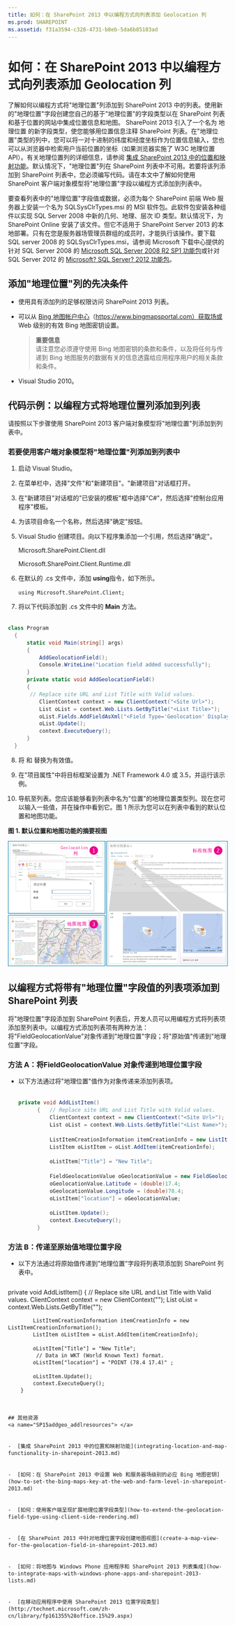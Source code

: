 ```yaml
---
title: 如何：在 SharePoint 2013 中以编程方式向列表添加 Geolocation 列
ms.prod: SHAREPOINT
ms.assetid: f31a3594-c328-4731-b8eb-5da6b85103ad
---
```



# 如何：在 SharePoint 2013 中以编程方式向列表添加 Geolocation 列
了解如何以编程方式将"地理位置"列添加到 SharePoint 2013 中的列表。使用新的"地理位置"字段创建您自己的基于"地理位置"的字段类型以在 SharePoint 列表和基于位置的网站中集成位置信息和地图。
SharePoint 2013 引入了一个名为 地理位置 的新字段类型，使您能够用位置信息注释 SharePoint 列表。在"地理位置"类型的列中，您可以将一对十进制的纬度和经度坐标作为位置信息输入，您也可以从浏览器中检索用户当前位置的坐标（如果浏览器实施了 W3C 地理位置 API）。有关地理位置列的详细信息，请参阅 [集成 SharePoint 2013 中的位置和映射功能](integrating-location-and-map-functionality-in-sharepoint-2013.md)。默认情况下，"地理位置"列在 SharePoint 列表中不可用。若要将该列添加到 SharePoint 列表中，您必须编写代码。请在本文中了解如何使用 SharePoint 客户端对象模型将"地理位置"字段以编程方式添加到列表中。
  
    
    

要查看列表中的"地理位置"字段值或数据，必须为每个 SharePoint 前端 Web 服务器上安装一个名为 SQLSysClrTypes.msi 的 MSI 软件包。此软件包安装各种组件以实现 SQL Server 2008 中新的几何、地理、层次 ID 类型。默认情况下，为 SharePoint Online 安装了该文件。但它不适用于 SharePoint Server 2013 的本地部署。只有在您是服务器场管理员群组的成员时，才能执行该操作。要下载 SQL server 2008 的 SQLSysClrTypes.msi，请参阅 Microsoft 下载中心提供的针对 SQL Server 2008 的  [Microsoft SQL Server 2008 R2 SP1 功能包](http://www.microsoft.com/zh-cn/download/details.aspx?id=26728)或针对 SQL Server 2012 的  [Microsoft? SQL Server? 2012 功能包](http://www.microsoft.com/zh-cn/download/details.aspx?id=29065)。
## 添加"地理位置"列的先决条件
<a name="SP15addgeo_prereq"> </a>


  
    
    

- 使用具有添加列的足够权限访问 SharePoint 2013 列表。
    
  
- 可以从 [Bing 地图帐户中心](https://www.bingmapsportal.com/)（https://www.bingmapsportal.com）获取场或 Web 级别的有效 Bing 地图密钥设置。
    
    > **重要信息**
      <br/> 请注意您必须遵守使用 Bing 地图密钥的条款和条件，以及将任何与传递到 Bing 地图服务的数据有关的信息透露给应用程序用户的相关条款和条件。 
- Visual Studio 2010。
    
  

## 代码示例：以编程方式将地理位置列添加到列表
<a name="SP15addgeo_addcolumn"> </a>

请按照以下步骤使用 SharePoint 2013 客户端对象模型将"地理位置"列添加到列表中。
  
    
    

### 若要使用客户端对象模型将"地理位置"列添加到列表中


1. 启动 Visual Studio。
    
  
2. 在菜单栏中，选择"文件"和"新建项目"。"新建项目"对话框打开。
    
  
3. 在"新建项目"对话框的"已安装的模板"框中选择"C#"，然后选择"控制台应用程序"模板。
    
  
4. 为该项目命名一个名称，然后选择"确定"按钮。
    
  
5. Visual Studio 创建项目。向以下程序集添加一个引用，然后选择"确定"。
    
    Microsoft.SharePoint.Client.dll
    
    Microsoft.SharePoint.Client.Runtime.dll
    
  
6. 在默认的 .cs 文件中，添加 **using**指令，如下所示。
    
     `using Microsoft.SharePoint.Client;`
    
  
7. 将以下代码添加到 .cs 文件中的 **Main** 方法。
    
  ```cs
  
class Program
    {
        static void Main(string[] args)
        {
            AddGeolocationField();
            Console.WriteLine("Location field added successfully");
        }
        private static void AddGeolocationField()
        { 
         // Replace site URL and List Title with Valid values.
            ClientContext context = new ClientContext("<Site Url>"); 
            List oList = context.Web.Lists.GetByTitle("<List Title>");
            oList.Fields.AddFieldAsXml("<Field Type='Geolocation' DisplayName='Location'/>",true, AddFieldOptions.AddToAllContentTypes);                                        
            oList.Update();
            context.ExecuteQuery();
        } 
    }
  ```

8. 将 <Site Url> 和 <List Title> 替换为有效值。
    
  
9.  在"项目属性"中将目标框架设置为 .NET Framework 4.0 或 3.5，并运行该示例。
    
  
10. 导航至列表。您应该能够看到列表中名为"位置"的地理位置类型列。现在您可以输入一些值，并在操作中看到它。图 1 所示为您可以在列表中看到的默认位置和地图功能。
    
   **图 1. 默认位置和地图功能的摘要视图**

  

![默认地理位置和地图功能](images/SP15Con_HowToAddGeolocationColumnUpdated_Fig1.png)
  

  

  

## 以编程方式将带有"地理位置"字段值的列表项添加到 SharePoint 列表
<a name="SP15addgeo_addlistitem"> </a>

将"地理位置"字段添加到 SharePoint 列表后，开发人员可以用编程方式将列表项添加至列表中。以编程方式添加列表项有两种方法：将"FieldGeolocationValue"对象传递到"地理位置"字段；将"原始值"传递到"地理位置"字段。
  
    
    

### 方法 A：将FieldGeolocationValue 对象传递到地理位置字段


- 以下方法通过将"地理位置"值作为对象传递来添加列表项。
    
  ```cs
  
  private void AddListItem()
        {   // Replace site URL and List Title with Valid values.
            ClientContext context = new ClientContext("<Site Url>");
            List oList = context.Web.Lists.GetByTitle("<List Name>");

            ListItemCreationInformation itemCreationInfo = new ListItemCreationInformation();
            ListItem oListItem = oList.AddItem(itemCreationInfo);

            oListItem["Title"] = "New Title";

            FieldGeolocationValue oGeolocationValue = new FieldGeolocationValue();
            oGeolocationValue.Latitude = (double)17.4;
            oGeolocationValue.Longitude = (double)78.4;
            oListItem["location"] = oGeolocationValue;

            oListItem.Update();
            context.ExecuteQuery();
        }

  ```


### 方法 B：传递至原始值地理位置字段


- 以下方法通过将原始值传递到"地理位置"字段将列表项添加到 SharePoint 列表中。
    
  ```cs
  
private void AddListItem()
        {   // Replace site URL and List Title with Valid values.
            ClientContext context = new ClientContext("<Site Url>");
            List oList = context.Web.Lists.GetByTitle("<List Name>");

            ListItemCreationInformation itemCreationInfo = new ListItemCreationInformation();
            ListItem oListItem = oList.AddItem(itemCreationInfo);

            oListItem["Title"] = "New Title";
             // Data in WKT (World Known Text) format.
            oListItem["location"] = "POINT (78.4 17.4)" ; 

            oListItem.Update();
            context.ExecuteQuery();
        }

  ```


## 其他资源
<a name="SP15addgeo_addlresources"> </a>


-  [集成 SharePoint 2013 中的位置和映射功能](integrating-location-and-map-functionality-in-sharepoint-2013.md)
    
  
-  [如何：在 SharePoint 2013 中设置 Web 和服务器场级别的必应 Bing 地图密钥](how-to-set-the-bing-maps-key-at-the-web-and-farm-level-in-sharepoint-2013.md)
    
  
-  [如何：使用客户端呈现扩展地理位置字段类型](how-to-extend-the-geolocation-field-type-using-client-side-rendering.md)
    
  
-  [在 SharePoint 2013 中针对地理位置字段创建地图视图](create-a-map-view-for-the-geolocation-field-in-sharepoint-2013.md)
    
  
-  [如何：将地图与 Windows Phone 应用程序和 SharePoint 2013 列表集成](how-to-integrate-maps-with-windows-phone-apps-and-sharepoint-2013-lists.md)
    
  
-  [在移动应用程序中使用 SharePoint 2013 位置字段类型](http://technet.microsoft.com/zh-cn/library/fp161355%28office.15%29.aspx)
    
  

